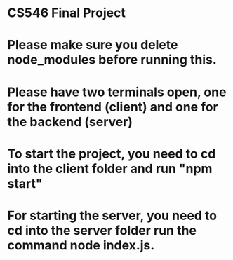 # CS546 Final Project

# Please make sure you delete node_modules before running this. 
# Please have two terminals open, one for the frontend (client) and one for the backend (server)
# To start the project, you need to cd into the client folder and run "npm start" 
# For starting the server, you need to cd into the server folder run the command node index.js. 

